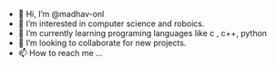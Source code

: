 - 👋 Hi, I’m @madhav-onl
- 👀 I’m interested in computer science and roboics.
- 🌱 I’m currently learning programing languages like c , c++, python
- 💞️ I’m looking to collaborate for new projects.
- 📫 How to reach me ...

<!---
madhav-onl/madhav-onl is a ✨ special ✨ repository because its `README.md` (this file) appears on your GitHub profile.
You can click the Preview link to take a look at your changes.
--->
